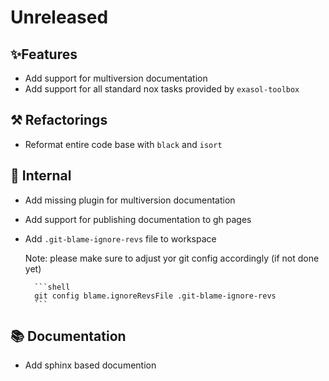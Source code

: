# Unreleased

## ✨Features

* Add support for multiversion documentation
* Add support for all standard nox tasks provided by `exasol-toolbox`

## ⚒️ Refactorings

* Reformat entire code base with `black` and `isort`

## 🔩 Internal

* Add missing plugin for multiversion documentation
* Add support for publishing documentation to gh pages
* Add `.git-blame-ignore-revs` file to workspace

    Note: please make sure to adjust yor git config accordingly (if not done yet)

        ```shell
        git config blame.ignoreRevsFile .git-blame-ignore-revs
        ```

## 📚 Documentation

* Add sphinx based documention

